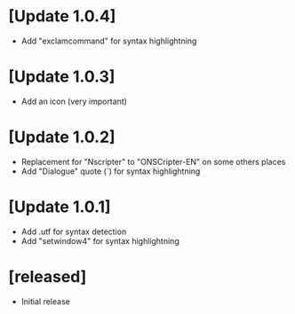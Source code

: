 # [Update 1.0.4]

- Add "exclamcommand" for syntax highlightning

# [Update 1.0.3]

- Add an icon (very important)

# [Update 1.0.2]

- Replacement for "Nscripter" to "ONSCripter-EN" on some others places
- Add "Dialogue" quote (`) for syntax highlightning

# [Update 1.0.1]

- Add .utf for syntax detection
- Add "setwindow4" for syntax highlightning

# [released]

- Initial release
